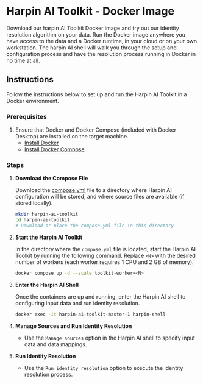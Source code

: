 # Harpin AI Toolkit - Docker Image

Download our harpin AI Toolkit Docker image and try out our identity resolution algorithm on your data. Run the Docker image anywhere you have access to the data and a Docker runtime, in your cloud or on your own workstation. The harpin AI shell will walk you through the setup and configuration process and have the resolution process running in Docker in no time at all.

## Instructions

Follow the instructions below to set up and run the Harpin AI Toolkit in a Docker environment.

### Prerequisites

1. Ensure that Docker and Docker Compose (included with Docker Desktop) are installed on the target machine.
   - [Install Docker](https://docs.docker.com/get-docker/)
   - [Install Docker Compose](https://docs.docker.com/compose/install/)

### Steps

1. **Download the Compose File**

   Download the [compose.yml](compose.yml) file to a directory where Harpin AI configuration will be stored, and where source files are available (if stored locally).

   ```bash
   mkdir harpin-ai-toolkit
   cd harpin-ai-toolkit
   # Download or place the compose.yml file in this directory
   ```

2. **Start the Harpin AI Toolkit**

   In the directory where the `compose.yml` file is located, start the Harpin AI Toolkit by running the following command. Replace `<N>` with the desired number of workers (each worker requires 1 CPU and 2 GB of memory).

   ```bash
   docker compose up -d --scale toolkit-worker=<N>
   ```

3. **Enter the Harpin AI Shell**

   Once the containers are up and running, enter the Harpin AI shell to configuring input data and run identity resolution.

   ```bash
   docker exec -it harpin-ai-toolkit-master-1 harpin-shell
   ```

4. **Manage Sources and Run Identity Resolution**

   - Use the `Manage sources` option in the Harpin AI shell to specify input data and data mappings.

5. **Run Identity Resolution**

   - Use the `Run identity resolution` option to execute the identity resolution process.

